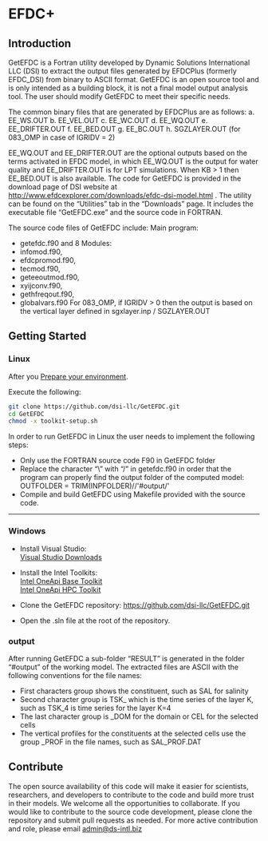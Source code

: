 # EFDC+

## Introduction
GetEFDC is a Fortran utility developed by Dynamic Solutions International LLC (DSI) to extract the output files generated by EFDCPlus (formerly EFDC_DSI) from binary to ASCII format. GetEFDC is an open source tool and is only intended as a building block, it is not a final model output analysis tool. The user should modify GetEFDC to meet their specific needs.

The common binary files that are generated by EFDCPlus are as follows:
a. EE_WS.OUT
b. EE_VEL.OUT
c. EE_WC.OUT
d. EE_WQ.OUT
e. EE_DRIFTER.OUT
f. EE_BED.OUT
g. EE_BC.OUT
h. SGZLAYER.OUT (for 083_OMP in case of IGRIDV = 2)

EE_WQ.OUT and EE_DRIFTER.OUT are the optional outputs based on the terms activated in
EFDC model, in which EE_WQ.OUT is the output for water quality and EE_DRIFTER.OUT is
for LPT simulations. When KB > 1 then EE_BED.OUT is also available.
The code for GetEFDC is provided in the download page of DSI website at http://www.efdcexplorer.com/downloads/efdc-dsi-model.html . The utility can be found on the “Utilities” tab in
the “Downloads” page. It includes the executable file “GetEFDC.exe” and the source code
in FORTRAN.

The source code files of GetEFDC include:
Main program:
* getefdc.f90
and 8 Modules:
* infomod.f90,
* efdcpromod.f90,
* tecmod.f90,
* geteeoutmod.f90,
* xyijconv.f90,
* gethfreqout.f90,
* globalvars.f90
For 083_OMP, if IGRIDV > 0 then the output is based on the vertical layer defined in sgxlayer.inp / SGZLAYER.OUT

## Getting Started

### Linux

After you [Prepare your environment](https://www.intel.com/content/www/us/en/develop/documentation/get-started-with-intel-oneapi-hpc-linux/top/before-you-begin.html#before-you-begin_HPCCMAKE).

Execute the following:
```bash
git clone https://github.com/dsi-llc/GetEFDC.git
cd GetEFDC
chmod -x toolkit-setup.sh
```
In order to run GetEFDC in Linux the user needs to implement the following steps:
* Only use the FORTRAN source code F90 in GetEFDC folder
* Replace the character “\” with “/” in getefdc.f90 in order that the program can properly find the output folder of the computed model: OUTFOLDER = TRIM(INPFOLDER)//'#output/'
* Compile and build GetEFDC using Makefile provided with the source code.

<hr>

### Windows

* Install Visual Studio:  
[Visual Studio Downloads](https://visualstudio.microsoft.com/downloads/)

* Install the Intel Toolkits:  
[Intel OneApi Base Toolkit](https://www.intel.com/content/www/us/en/developer/tools/oneapi/base-toolkit-download.html)  
[Intel OneApi HPC Toolkit](https://www.intel.com/content/www/us/en/developer/tools/oneapi/hpc-toolkit-download.html)

* Clone the GetEFDC repository: https://github.com/dsi-llc/GetEFDC.git
* Open the .sln file at the root of the repository.

### output

After running GetEFDC a sub-folder “RESULT” is generated in the folder “#output” of the
working model. The extracted files are ASCII with the following conventions for the file
names:
* First characters group shows the constituent, such as SAL for salinity
* Second character group is TSK_ which is the time series of the layer K, such as TSK_4 is time series for the layer K=4
* The last character group is _DOM for the domain or CEL for the selected cells
* The vertical profiles for the constituents at the selected cells use the group _PROF in the file names, such as SAL_PROF.DAT

## Contribute
The open source availability of this code will make it easier for scientists, researchers, and developers to contribute to the code and build more trust in their models. We welcome all the opportunities to collaborate. If you would like to contribute to the source code development, please clone the repository and submit pull requests as needed. For more active contribution and role, please email admin@ds-intl.biz
